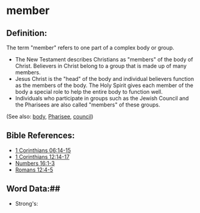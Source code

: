 # member #

## Definition: ##

The term "member" refers to one part of a complex body or group.

* The New Testament describes Christians as "members" of the body of Christ. Believers in Christ belong to a group that is made up of many members. 
* Jesus Christ is the "head" of the body and individual believers function as the members of the body. The Holy Spirit gives each member of the body a special role to help the entire body to function well.
* Individuals who participate in groups such as the Jewish Council and the Pharisees are also called "members" of these groups.

(See also: [body](../kt/body.md), [Pharisee](../other/pharisee.md), [council](../other/council.md))

## Bible References: ##

* [1 Corinthians 06:14-15](rc://en/tn/help/1co/06/14)
* [1 Corinthians 12:14-17](rc://en/tn/help/1co/12/14)
* [Numbers 16:1-3](rc://en/tn/help/num/16/01)
* [Romans 12:4-5](rc://en/tn/help/rom/12/04)

## Word Data:##

* Strong's: 

